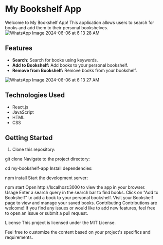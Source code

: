 # My Bookshelf App

Welcome to My Bookshelf App! This application allows users to search for books and add them to their personal bookshelves.
![WhatsApp Image 2024-06-06 at 6 13 28 AM](https://github.com/PriyakumariYt/BookShelf_Assignment/assets/127418517/cb1baec6-b852-4970-b859-acdafc9f86d9)

## Features

- **Search:** Search for books using keywords.
- **Add to Bookshelf:** Add books to your personal bookshelf.
- **Remove from Bookshelf:** Remove books from your bookshelf.

![WhatsApp Image 2024-06-06 at 6 13 27 AM](https://github.com/PriyakumariYt/BookShelf_Assignment/assets/127418517/96b6b7d8-26ce-4fe1-82e7-cd99f5b3bc34)

## Technologies Used

- React.js
- JavaScript
- HTML
- CSS

## Getting Started

1. Clone this repository:

git clone <repository-url>
Navigate to the project directory:

cd my-bookshelf-app
Install dependencies:

npm install
Start the development server:

npm start
Open http://localhost:3000 to view the app in your browser.
Usage
Enter a search query in the search bar to find books.
Click on "Add to Bookshelf" to add a book to your personal bookshelf.
Visit your Bookshelf page to view and manage your saved books.
Contributing
Contributions are welcome! If you find any issues or would like to add new features, feel free to open an issue or submit a pull request.

License
This project is licensed under the MIT License.


Feel free to customize the content based on your project's specifics and requirements.

